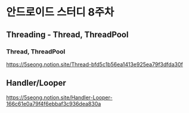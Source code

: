 # 안드로이드 스터디 8주차
## Threading - Thread, ThreadPool
### Thread, ThreadPool
https://5seong.notion.site/Thread-bfd5c1b56ea1413e925ea79f3dfda30f<br>
## Handler/Looper
https://5seong.notion.site/Handler-Looper-166c61e0a79f4f6ebbaf3c936dea830a